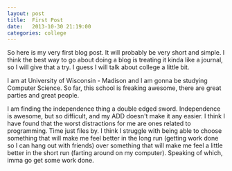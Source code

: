 ```yaml
---
layout: post
title:  First Post
date:   2013-10-30 21:19:00
categories: college
---
```


So here is my very first blog post. It will probably be very short and
simple. I think the best way to go about doing a blog is treating it
kinda like a journal, so I will give that a try. I guess I will talk
about college a little bit.

I am at University of Wisconsin - Madison and I am gonna be studying
Computer Science. So far, this school is freaking awesome, there are
great parties and great people.

I am finding the independence thing a double edged sword. Independence
is awesome, but so difficult, and my ADD doesn't make it any easier. I
think I have found that the worst distractions for me are ones related
to programming. Time just files by. I think I struggle with being able
to choose something that will make me feel better in the long run
(getting work done so I can hang out with friends) over something that
will make me feel a little better in the short run (farting around on
my computer). Speaking of which, imma go get some work done.
